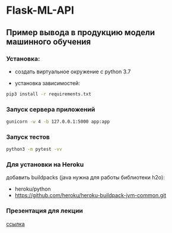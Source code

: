 # Flask-ML-API

## Пример вывода в продукцию модели машинного обучения

### Установка:
- создать виртуальное окружение с python 3.7

- установка зависимостей:
```sh
pip3 install -r requirements.txt
```

### Запуск сервера приложений

```sh
gunicorn -w 4 -b 127.0.0.1:5000 app:app
```

### Запуск тестов
```sh
python3 -m pytest -vv
```

### Для установки на Heroku
добавить buildpacks (java нужна для работы библиотеки h2o):
- heroku/python
- https://github.com/heroku/heroku-buildpack-jvm-common.git

### Презентация для лекции
[ссылка](https://hackmd.io/@AndreyPhys/flask-ml-api)
